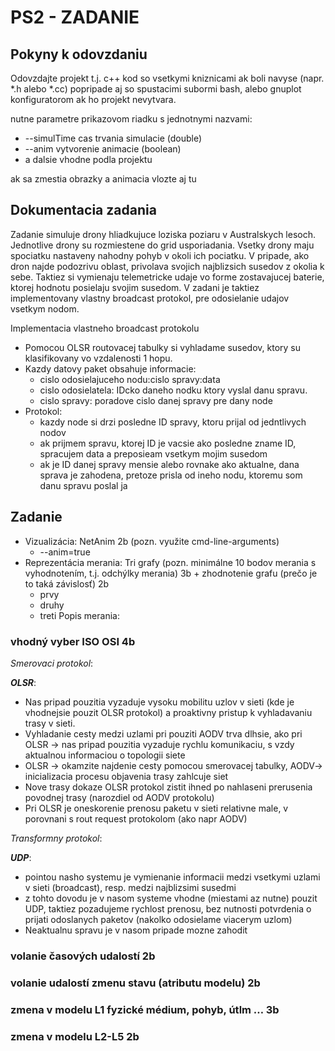 # PS2 - ZADANIE

## Pokyny k odovzdaniu

Odovzdajte projekt t.j. c++ kod so vsetkymi kniznicami ak boli navyse (napr. *.h alebo *.cc) popripade aj so spustacimi subormi bash, alebo gnuplot konfiguratorom ak ho projekt nevytvara.

nutne parametre prikazovom riadku s jednotnymi nazvami: 
- --simulTime cas trvania simulacie (double)
- --anim vytvorenie animacie (boolean)
- a dalsie vhodne podla projektu

ak sa zmestia obrazky a animacia vlozte aj tu


## Dokumentacia zadania
Zadanie simuluje drony hliadkujuce loziska poziaru v Australskych lesoch. Jednotlive drony su rozmiestene do grid usporiadania. Vsetky drony maju spociatku nastaveny nahodny pohyb v okoli ich pociatku. V pripade, ako dron najde podozrivu oblast, privolava svojich najblizsich susedov z okolia k sebe. Taktiez si vymienaju telemetricke udaje vo forme zostavajucej baterie, ktorej hodnotu posielaju svojim susedom. V zadani je taktiez implementovany vlastny broadcast protokol, pre odosielanie udajov vsetkym nodom.

Implementacia vlastneho broadcast protokolu
- Pomocou OLSR routovacej tabulky si vyhladame susedov, ktory su klasifikovany vo vzdalenosti 1 hopu.
- Kazdy datovy paket obsahuje informacie:
  * cislo odosielajuceho nodu:cislo spravy:data
  * cislo odosielatela: IDcko daneho nodku ktory vyslal danu spravu.
  * cislo spravy: poradove cislo danej spravy pre dany node
- Protokol:
  * kazdy node si drzi posledne ID spravy, ktoru prijal od jedntlivych nodov
  * ak prijmem spravu, ktorej ID je vacsie ako posledne zname ID, spracujem data a preposieam vsetkym mojim susedom
  * ak je ID danej spravy mensie alebo rovnake ako aktualne, dana sprava je zahodena, pretoze prisla od ineho nodu, ktoremu som danu spravu poslal ja

## Zadanie

- Vizualizácia: NetAnim 2b (pozn. využite cmd-line-arguments)
  - --anim=true
- Reprezentácia merania: Tri grafy (pozn. minimálne 10 bodov merania s vyhodnotením, t.j. odchýlky merania) 3b + zhodnotenie grafu (prečo je to taká závislosť) 2b
  - prvy
  - druhy
  - treti
Popis merania:
### vhodný vyber ISO OSI 4b
_Smerovaci protokol_:

***OLSR***:
- Nas pripad pouzitia vyzaduje vysoku mobilitu uzlov v sieti (kde je vhodnejsie pouzit OLSR protokol) a proaktivny pristup k vyhladavaniu trasy v sieti.
- Vyhladanie cesty medzi uzlami pri pouziti AODV trva dlhsie, ako pri OLSR -> nas pripad pouzitia vyzaduje rychlu komunikaciu, s vzdy aktualnou informaciou o topologii siete 
- OLSR -> okamzite najdenie cesty pomocou smerovacej tabulky, AODV-> inicializacia procesu objavenia trasy zahlcuje siet
- Nove trasy dokaze OLSR protokol zistit ihned po nahlaseni prerusenia povodnej trasy (narozdiel od AODV protokolu)
- Pri OLSR je oneskorenie prenosu paketu v sieti relativne male, v porovnani s rout request protokolom (ako napr AODV) 

_Transformny protokol_:

***UDP***:
- pointou nasho systemu je vymienanie informacii medzi vsetkymi uzlami v sieti  (broadcast), resp. medzi najblizsimi susedmi
- z tohto dovodu je v nasom systeme vhodne (miestami az nutne) pouzit UDP, taktiez pozadujeme rychlost prenosu, bez nutnosti potvrdenia o prijati odoslanych paketov (nakolko odosielame viacerym uzlom)
- Neaktualnu spravu je v nasom pripade mozne zahodit

### volanie časových udalostí  2b
### volanie udalostí zmenu stavu (atributu modelu) 2b
### zmena v modelu L1  fyzické médium, pohyb, útlm … 3b
### zmena v modelu L2-L5 2b
